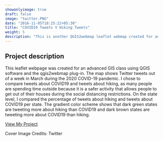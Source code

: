```yaml
---
showonlyimage: true
draft: false
image: "twitter.PNG"
date: "2016-11-05T18:25:22+05:30"
title: "COVID19 Tweets V Hiking Tweets"
weight: 5
description: "This is another QGIS2webmap leaflet webmap created for an advanced GIS course."
---
```


## Project description

This leaflet webpage was created for an advanced GIS class using QGIS software and the qgis2webmap plug-in. The map shows Twitter tweets out of a week in March during the 2020 COVID-19 pandemic. I chose to compare tweets about COVID19 and tweets about hiking, as many people are spending time outside because it is a safer activity that allows people to get out of their houses during the social distancing restrictions. On the state level, I compared the percentage of tweets about hiking and tweets about COVID19 per state. The gradient color scheme shows that dark green states are tweeting more about hiking than COVID19 and dark brown states are tweeting more about COVID19 than hiking.


[View My Project](/webmap2)

Cover Image Credits: Twitter
